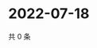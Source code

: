 # 2022-07-18

共 0 条

<!-- BEGIN WEIBO -->
<!-- 最后更新时间 Mon Jul 18 2022 02:17:43 GMT+0800 (China Standard Time) -->

<!-- END WEIBO -->
